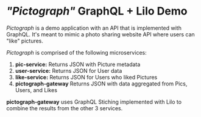 # *"Pictograph"* GraphQL + Lilo Demo

*Pictograph* is a demo application with an API that is implemented with GraphQL. It's meant to mimic a photo sharing website API where users can "like" pictures.

*Pictograph* is comprised of the following microservices:

1. **pic-service:** Returns JSON with Picture metadata
2. **user-service:** Returns JSON for User data
3. **like-service:** Returns JSON for Users who liked Pictures
4. **pictograph-gateway** Returns JSON with data aggregated from Pics, Users, and Likes

**pictograph-gateway** uses GraphQL Stiching implemented with Lilo to combine the results from the other 3 services.
